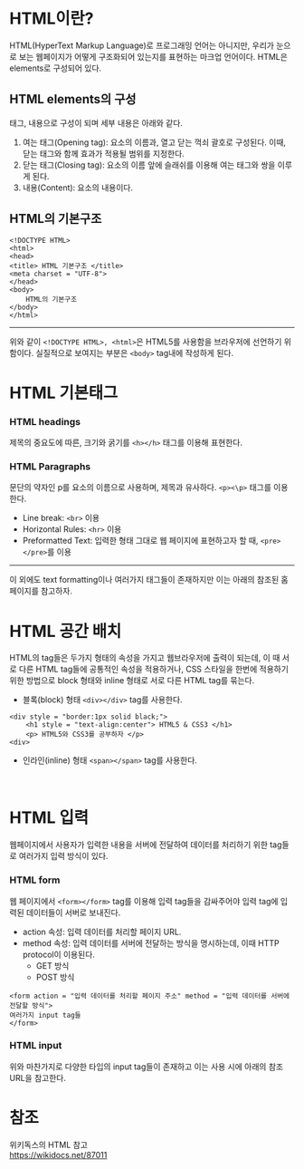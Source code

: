 # HTML이란?

HTML(HyperText Markup Language)로 프로그래밍 언어는 아니지만, 우리가 눈으로 보는 웹페이지가 어떻게 구조화되어 있는지를 표현하는 마크업 언어이다. HTML은 elements로 구성되어 있다.  

## HTML elements의 구성

태그, 내용으로 구성이 되며 세부 내용은 아래와 같다.


1. 여는 태그(Opening tag): 요소의 이름과, 열고 닫는 꺽쇠 괄호로 구성된다. 이때, 닫는 태그와 함께 효과가 적용될 범위를 지정한다.
2. 닫는 태그(Closing tag): 요소의 이름 앞에 슬래쉬를 이용해 여는 태그와 쌍을 이루게 된다.
3. 내용(Content): 요소의 내용이다.


## HTML의 기본구조

    <!DOCTYPE HTML>
    <html>
    <head>
    <title> HTML 기본구조 </title>
    <meta charset = "UTF-8">
    </head>
    <body>
        HTML의 기본구조
    </body>
    </html>

___
위와 같이 ```<!DOCTYPE HTML>, <html>```은 HTML5를 사용함을 브라우저에 선언하기 위함이다. 실질적으로 보여지는 부분은 ```<body>``` tag내에 작성하게 된다.  

# HTML 기본태그

### HTML headings

제목의 중요도에 따른, 크기와 굵기를 ```<h></h>``` 태그를 이용해 표현한다.  

### HTML Paragraphs

문단의 약자인 p를 요소의 이름으로 사용하며, 제목과 유사하다. ```<p><\p>``` 태그를 이용한다.

* Line break: ```<br>``` 이용
* Horizontal Rules: ```<hr>``` 이용
* Preformatted Text: 입력한 형태 그대로 웹 페이지에 표현하고자 할 때, ```<pre></pre>```를 이용
  
___

이 외에도 text formatting이나 여러가지 태그들이 존재하지만 이는 아래의 참조된 홈페이지를 참고하자.  

# HTML 공간 배치

HTML의 tag들은 두가지 형태의 속성을 가지고 웹브라우저에 출력이 되는데, 이 때 서로 다른 HTML tag들에 공통적인 속성을 적용하거나, CSS 스타일을 한번에 적용하기 위한 방법으로 block 형태와 inline 형태로 서로 다른 HTML tag를 묶는다.

* 블록(block) 형태
```<div></div>``` tag를 사용한다.

```
<div style = "border:1px solid black;">
    <h1 style = "text-align:center"> HTML5 & CSS3 </h1>
    <p> HTML5와 CSS3를 공부하자 </p>
<div>
```

* 인라인(inline) 형태
```<span></span>``` tag를 사용한다.  
<br>

# HTML 입력

웹페이지에서 사용자가 입력한 내용을 서버에 전달하여 데이터를 처리하기 위한 tag들로 여러가지 입력 방식이 있다.

### HTML form

웹 페이지에서 ```<form></form>``` tag를 이용해 입력 tag들을 감싸주어야 입력 tag에 입력된 데이터들이 서버로 보내진다. 

* action 속성: 입력 데이터를 처리할 페이지 URL.
* method 속성: 입력 데이터를 서버에 전달하는 방식을 명시하는데, 이때 HTTP protocol이 이용된다.
    * GET 방식
    * POST 방식

```
<form action = "입력 데이터를 처리할 페이지 주소" method = "입력 데이터를 서버에 전달할 방식">
여러가지 input tag들 
</form>
```

### HTML input

위와 마찬가지로 다양한 타입의 input tag들이 존재하고 이는 사용 시에 아래의 참조 URL을 참고한다.  

# 참조
위키독스의 HTML 참고  
<https://wikidocs.net/87011>
